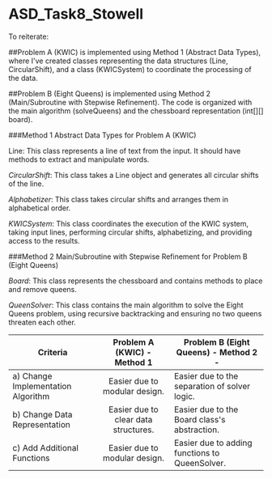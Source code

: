 # ASD_Task8_Stowell

To reiterate:

##Problem A (KWIC) 
is implemented using Method 1 (Abstract Data Types), where I've created classes representing the data structures (Line, CircularShift), and a class (KWICSystem) to coordinate the processing of the data.


##Problem B (Eight Queens) 
is implemented using Method 2 (Main/Subroutine with Stepwise Refinement). The code is organized with the main algorithm (solveQueens) and the chessboard representation (int[][] board).


###Method 1
Abstract Data Types for Problem A (KWIC)

Line: This class represents a line of text from the input. It should have methods to extract and manipulate words.

*CircularShift*: This class takes a Line object and generates all circular shifts of the line.

*Alphabetizer*: This class takes circular shifts and arranges them in alphabetical order.

*KWICSystem*: This class coordinates the execution of the KWIC system, taking input lines, performing circular shifts, alphabetizing, and providing access to the results.


###Method 2
Main/Subroutine with Stepwise Refinement for Problem B (Eight Queens)

*Board*: This class represents the chessboard and contains methods to place and remove queens.

*QueenSolver*: This class contains the main algorithm to solve the Eight Queens problem, using recursive backtracking and ensuring no two queens threaten each other.

| Criteria                           |              Problem A (KWIC) - Method 1               | Problem B (Eight Queens) - Method 2 -          |
|------------------------------------|:------------------------------------------------------:|------------------------------------------------|
| a) Change Implementation Algorithm |             Easier due to modular design.              | Easier due to the separation of solver logic.  |
| b) Change Data Representation      |          Easier due to clear data structures.          | Easier due to the Board class's abstraction.   |
| c) Add Additional Functions        |             Easier due to modular design.              | Easier due to adding functions to QueenSolver. |


